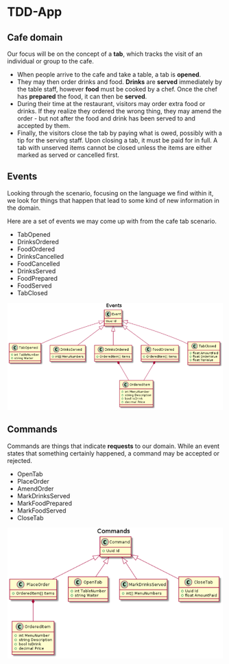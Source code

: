 # TDD-App

## Cafe domain

Our focus will be on the concept of a **tab**, which tracks the visit of an individual or group to the cafe.

- When people arrive to the cafe and take a table, a tab is **opened**. 
- They may then order drinks and food. **Drinks** are **served** immediately by the table staff, however **food** must be cooked by a chef. Once the chef has **prepared** the food, it can then be **served**.
- During their time at the restaurant, visitors may order extra food or drinks. If they realize they ordered the wrong thing, they may amend the order - but not after the food and drink has been served to and accepted by them.
- Finally, the visitors close the tab by paying what is owed, possibly with a tip for the serving staff. Upon closing a tab, it must be paid for in full. A tab with unserved items cannot be closed unless the items are either marked as served or cancelled first.

## Events

Looking through the scenario, focusing on the language we find within it, we look for things that happen that lead to some kind of new information in the domain.

Here are a set of events we may come up with from the cafe tab scenario.

- TabOpened
- DrinksOrdered
- FoodOrdered
- DrinksCancelled
- FoodCancelled
- DrinksServed
- FoodPrepared
- FoodServed
- TabClosed

![](docs/img/events.png)

## Commands

Commands are things that indicate **requests** to our domain. While an event states that something certainly happened, a command may be accepted or rejected.

- OpenTab
- PlaceOrder
- AmendOrder
- MarkDrinksServed
- MarkFoodPrepared
- MarkFoodServed
- CloseTab

![](docs/img/commands.png)
